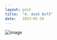 ```yaml
---
layout: post
title:  "4. dxe5 Bxf3"
date:   2023-05-20
---
```


![image]({{site.url}}/assets/meetup_photos/2023-05-20.jpg)
